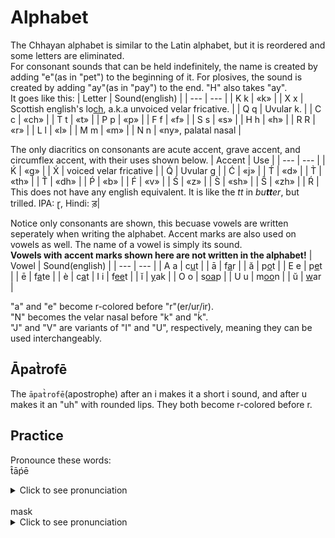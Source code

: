 # Alphabet
The Chhayan alphabet is similar to the Latin alphabet, but it is reordered and some letters are eliminated.  
For consonant sounds that can be held indefinitely, the name is created by adding "e"(as in "pet") to the beginning of it. For plosives, the sound is created by adding "ay"(as in "pay") to the end. "H" also takes "ay".  
It goes like this:
| Letter | Sound(english) |
| --- | --- |
| K k | «k» |
| X x | Scottish english's lo<ins>ch</ins>, a.k.a unvoiced velar fricative. |
| Q q | Uvular k. |
| C c | «ch» |
| T t | «t» |
| P p | «p» |
| F f | «f» |
| S s | «s» |
| H h | «h» |
| R R | «r» |
| L l | «l» |
| M m | «m» |
| N n | «ny», palatal nasal |

The only diacritics on consonants are acute accent, grave accent, and circumflex accent, with their uses shown below.
| Accent | Use |
| --- | --- |
| Ḱ | «g» |
| X́ | voiced velar fricative |
| Q́ | Uvular g |
| Ć | «j» |
| T́ | «d» |
| T̀ | «th» |
| T̂ | «dh» |
| Ṕ | «b» |
| F́ | «v» |
| Ś | «z» |
| S̀ | «sh» |
| Ŝ | «zh» |
| Ŕ | This does not have any english equivalent. It is like the _tt_ in _bu**tt**er_, but trilled. IPA: ɽ, Hindi: ड़|

Notice only consonants are shown, this becuase vowels are written seperately when writing the alphabet. Accent marks are also used on vowels as well. The name of a vowel is simply its sound.   
**Vowels with accent marks shown here are not written in the alphabet!**
| Vowel | Sound(english) |
| --- | --- |
| A a | c<ins>u</ins>t |
| ā | f<ins>a</ins>r |
| ă | p<ins>o</ins>t |
| E e | p<ins>e</ins>t |
| ē | f<ins>a</ins>te |
| è | c<ins>a</ins>t
| I i | f<ins>ee</ins>t |
| ĭ | <ins>y</ins>ak |
| O o | s<ins>oa</ins>p |
| U u | m<ins>oo</ins>n |
| ŭ | <ins>w</ins>ar |

"a" and "e" become r-colored before "r"(er/ur/ir).  
"N" becomes the velar nasal before "k" and "ḱ".  
"J" and "V" are variants of "I" and "U", respectively, meaning they can be used interchangeably.

## Āpat̀rofē
The `āpat̀rofē`(apostrophe) after an i makes it a short i sound, and after u makes it an "uh" with rounded lips. They both become r-colored before r.

## Practice
Pronounce these words:  
t̂āṕē <details><summary>Click to see pronunciation</summary>«dh-aa-b-ay»</details>  
mask <details><summary>Click to see pronunciation</summary>«m-uh-s-k»</details>
